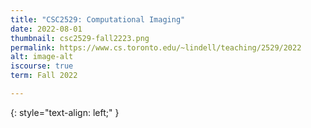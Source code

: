 ```yaml
---
title: "CSC2529: Computational Imaging"
date: 2022-08-01
thumbnail: csc2529-fall2223.png
permalink: https://www.cs.toronto.edu/~lindell/teaching/2529/2022
alt: image-alt
iscourse: true
term: Fall 2022

---
```


{: style="text-align: left;" }
